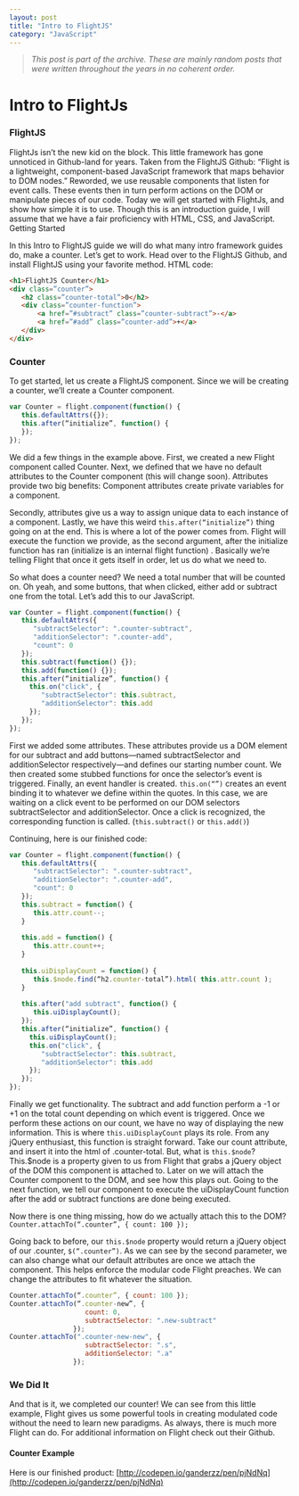 ```yaml
---
layout: post
title: "Intro to FlightJS"
category: "JavaScript"
---
```


> *This post is part of the archive. These are mainly random posts that were written throughout the years in no coherent order.*

# Intro to FlightJs
### FlightJS
FlightJs isn’t the new kid on the block. This little framework has gone unnoticed in Github-land for years. Taken from the FlightJS Github: “Flight is a lightweight, component-based JavaScript framework that maps behavior to DOM nodes.” Reworded, we use reusable components that listen for event calls. These events then in turn perform actions on the DOM or manipulate pieces of our code. Today we will get started with FlightJs, and show how simple it is to use. Though this is an introduction guide, I will assume that we have a fair proficiency with HTML, CSS, and JavaScript.
Getting Started

In this Intro to FlightJS guide we will do what many intro framework guides do, make a counter. Let’s get to work.
Head over to the FlightJS Github, and install FlightJS using your favorite method.
HTML code:
```html
<h1>FlightJS Counter</h1>
<div class=”counter”>
   <h2 class=”counter-total”>0</h2>
   <div class=”counter-function”>
       <a href=”#subtract” class=”counter-subtract”>-</a>
       <a href=”#add” class=”counter-add”>+</a>
   </div>
</div>
```

### Counter
To get started, let us create a FlightJS component. Since we will be creating a counter, we’ll create a Counter component.
```javascript
var Counter = flight.component(function() {
   this.defaultAttrs({});
   this.after(“initialize”, function() {
   });
});
```
We did a few things in the example above. First, we created a new Flight component called Counter. Next, we defined that we have no default attributes to the Counter component (this will change soon). Attributes provide two big benefits: Component attributes create private variables for a component.

 Secondly, attributes give us a way to assign unique data to each instance of a component. Lastly, we have this weird `this.after(“initialize”)` thing going on at the end. This is where a lot of the power comes from. Flight will execute the function we provide, as the second argument, after the initialize function has ran (initialize is an internal flight function) . Basically we’re telling Flight that once it gets itself in order, let us do what we need to.

So what does a counter need? We need a total number that will be counted on. Oh yeah, and some buttons, that when clicked, either add or subtract one from the total. Let’s add this to our JavaScript.
```javascript
var Counter = flight.component(function() {
   this.defaultAttrs({
      "subtractSelector": ".counter-subtract",
      "additionSelector": ".counter-add",
      "count": 0
   });
   this.subtract(function() {});
   this.add(function() {});
   this.after(“initialize”, function() {
     this.on("click", {
        "subtractSelector": this.subtract,
        "additionSelector": this.add
     });
   });
});
```
First we added some attributes. These attributes provide us a DOM element for our subtract and add buttons—named subtractSelector and additionSelector respectively—and defines our starting number count. We then created some stubbed functions for once the selector’s event is triggered. Finally, an event handler is created. `this.on(“”)` creates an event binding it to whatever we define within the quotes. In this case, we are waiting on a click event to be performed on our DOM selectors subtractSelector and additionSelector. Once a click is recognized, the corresponding function is called. (`this.subtract()` or `this.add()`)

Continuing, here is our finished code:
```javascript
var Counter = flight.component(function() {
   this.defaultAttrs({
      "subtractSelector": ".counter-subtract",
      "additionSelector": ".counter-add",
      "count": 0
   });
   this.subtract = function() {
      this.attr.count--;
   }
 
   this.add = function() {
      this.attr.count++;
   }
 
   this.uiDisplayCount = function() {
      this.$node.find(“h2.counter-total”).html( this.attr.count );
   }
  
   this.after("add subtract", function() {
      this.uiDisplayCount();
   });
   this.after(“initialize”, function() {
     this.uiDisplayCount();
     this.on("click", {
        "subtractSelector": this.subtract,
        "additionSelector": this.add
     });
   });
});
```
Finally we get functionality. The subtract and add function perform a -1 or +1 on the total count depending on which event is triggered. Once we perform these actions on our count, we have no way of displaying the new information. This is where `this.uiDisplayCount` plays its role. From any jQuery enthusiast, this function is straight forward. Take our count attribute, and insert it into the html of .counter-total. But, what is `this.$node`? This.$node is a property given to us from Flight that grabs a jQuery object of the DOM this component is attached to. Later on we will attach the Counter component to the DOM, and see how this plays out. Going to the next function, we tell our component to execute the uiDisplayCount function after the add or subtract functions are done being executed.

Now there is one thing missing, how do we actually attach this to the DOM?
`Counter.attachTo(“.counter”, { count: 100 });`

Going back to before, our `this.$node` property would return a jQuery object of our .counter, `$(“.counter”)`. As we can see by the second parameter, we can also change what our default attributes are once we attach the component. This helps enforce the modular code Flight preaches. We can change the attributes to fit whatever the situation.
```javascript
Counter.attachTo(“.counter”, { count: 100 });
Counter.attachTo(“.counter-new”, { 
                   count: 0, 
                   subtractSelector: ".new-subtract"
                });
Counter.attachTo(".counter-new-new", { 
                   subtractSelector: ".s",
                   additionSelector: ".a"
                });
```
### We Did It
And that is it, we completed our counter! We can see from this little example, Flight gives us some powerful tools in creating modulated code without the need to learn new paradigms. As always, there is much more Flight can do. For additional information on Flight check out their Github.


#### Counter Example
Here is our finished product: [http://codepen.io/ganderzz/pen/pjNdNq](http://codepen.io/ganderzz/pen/pjNdNq)